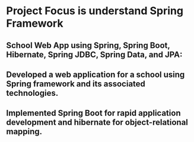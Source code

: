 # Project Focus is understand Spring Framework 
## School Web App using Spring, Spring Boot, Hibernate, Spring JDBC, Spring  Data, and JPA:
## Developed a web application for a school using Spring framework and its associated technologies.
##	Implemented Spring Boot for rapid application development and hibernate for object-relational mapping.
